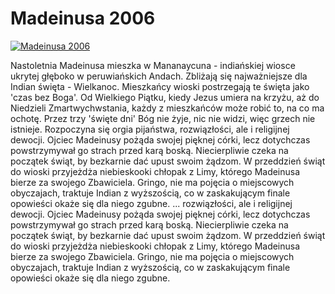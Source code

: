 Madeinusa 2006 
=============
[![Madeinusa 2006 ](http://vidos.pl/images/player.gif)](http://vidos.pl/madeinusa-2006)

 Nastoletnia Madeinusa mieszka w Mananaycuna - indiańskiej wiosce ukrytej głęboko w peruwiańskich Andach. Zbliżają się najważniejsze dla Indian święta - Wielkanoc. Mieszkańcy wioski postrzegają te święta jako 'czas bez Boga'. Od Wielkiego Piątku, kiedy Jezus umiera na krzyżu, aż do Niedzieli Zmartwychwstania, każdy z mieszkańców może robić to, na co ma ochotę. Przez trzy 'święte dni' Bóg nie żyje, nic nie widzi, więc grzech nie istnieje. Rozpoczyna się orgia pijaństwa, rozwiązłości, ale i religijnej dewocji. Ojciec Madeinusy pożąda swojej pięknej córki, lecz dotychczas powstrzymywał go strach przed karą boską. Niecierpliwie czeka na początek świąt, by bezkarnie dać upust swoim żądzom. W przeddzień świąt do wioski przyjeżdża niebieskooki chłopak z Limy, którego Madeinusa bierze za swojego Zbawiciela. Gringo, nie ma pojęcia o miejscowych obyczajach, traktuje Indian z wyższością, co w zaskakującym finale opowieści okaże się dla niego zgubne.  ... rozwiązłości, ale i religijnej dewocji. Ojciec Madeinusy pożąda swojej pięknej córki, lecz dotychczas powstrzymywał go strach przed karą boską. Niecierpliwie czeka na początek świąt, by bezkarnie dać upust swoim żądzom. W przeddzień świąt do wioski przyjeżdża niebieskooki chłopak z Limy, którego Madeinusa bierze za swojego Zbawiciela. Gringo, nie ma pojęcia o miejscowych obyczajach, traktuje Indian z wyższością, co w zaskakującym finale opowieści okaże się dla niego zgubne.
